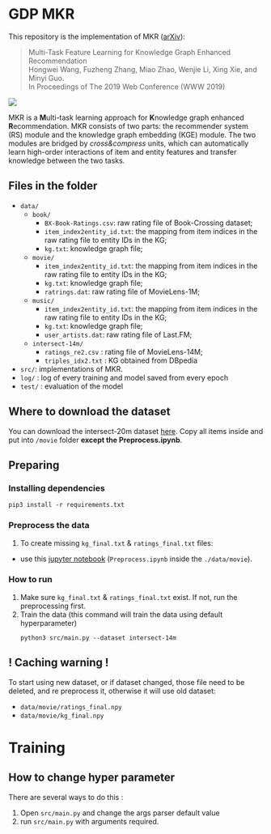 # GDP MKR

This repository is the implementation of MKR ([arXiv](https://arxiv.org/abs/1901.08907)):

> Multi-Task Feature Learning for Knowledge Graph Enhanced Recommendation  
Hongwei Wang, Fuzheng Zhang, Miao Zhao, Wenjie Li, Xing Xie, and Minyi Guo.  
In Proceedings of The 2019 Web Conference (WWW 2019)

![](https://github.com/hwwang55/MKR/blob/master/framework.png)

MKR is a **M**ulti-task learning approach for **K**nowledge graph enhanced **R**ecommendation.
MKR consists of two parts: the recommender system (RS) module and the knowledge graph embedding (KGE) module. 
The two modules are bridged by *cross&compress* units, which can automatically learn high-order interactions of item and entity features and transfer knowledge between the two tasks.


## Files in the folder

- `data/`
  - `book/`
    - `BX-Book-Ratings.csv`: raw rating file of Book-Crossing dataset;
    - `item_index2entity_id.txt`: the mapping from item indices in the raw rating file to entity IDs in the KG;
    - `kg.txt`: knowledge graph file;
  - `movie/`
    - `item_index2entity_id.txt`: the mapping from item indices in the raw rating file to entity IDs in the KG;
    - `kg.txt`: knowledge graph file;
    - `ratrings.dat`: raw rating file of MovieLens-1M;
  - `music/`
    - `item_index2entity_id.txt`: the mapping from item indices in the raw rating file to entity IDs in the KG;
    - `kg.txt`: knowledge graph file;
    - `user_artists.dat`: raw rating file of Last.FM;
  - `intersect-14m/`
    - `ratings_re2.csv` : rating file of MovieLens-14M;
    - `triples_idx2.txt` : KG obtained from DBpedia
- `src/`: implementations of MKR.
- `log/` : log of every training and model saved from every epoch
- `test/` : evaluation of the model 

## Where to download the dataset
You can download the intersect-20m dataset [here](https://github.com/Jessinra/GDP-KG-Dataset). Copy all items inside and put into `/movie` folder **except the Preprocess.ipynb**.

## Preparing 
### Installing dependencies 
    pip3 install -r requirements.txt
### Preprocess the data 
1. To create missing `kg_final.txt` & `ratings_final.txt` files:
- use this [jupyter notebook](./data/movie/Preprocess.ipynb) (`Preprocess.ipynb` inside the `./data/movie`).

### How to run
1. Make sure `kg_final.txt` & `ratings_final.txt` exist. If not, run the preprocessing first.
2. Train the data (this command  will train the data using default hyperparameter)
    ~~~
    python3 src/main.py --dataset intersect-14m
    ~~~

## **! Caching warning !**
To start using new dataset, or if dataset changed, those file need to be deleted, and re preprocess it, otherwise it will use old dataset:
- `data/movie/ratings_final.npy`
- `data/movie/kg_final.npy`

# Training

## How to change hyper parameter
There are several ways to do this :
1. Open `src/main.py` and change the args parser default value
2. run `src/main.py` with arguments required.